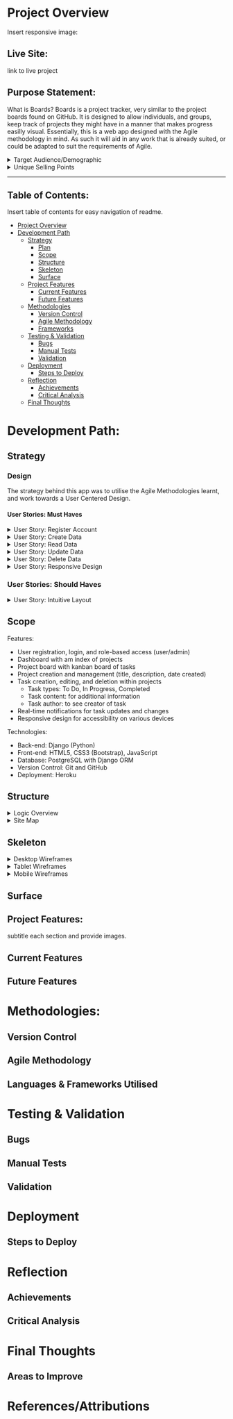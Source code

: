 # Project Overview

Insert responsive image:

## Live Site:
link to live project

## Purpose Statement:
What is Boards?
Boards is a project tracker, very similar to the project boards found on GitHub. It is designed to allow individuals, and groups, keep track of projects they might have in a manner that makes progress easilly visual. 
Essentially, this is a web app designed with the Agile methodology in mind. As such it will aid in any work that is already suited, or could be adapted to suit the requirements of Agile.

<details>
<summary>Target Audience/Demographic</summary>
Who is this app/project for?

It will cater to many different groups, individuals, and teams, across fields. Though its benefits will primarily be seen by those who have to most need to keep track of their tasks within a team or general life. Demographics likely to benefit at face value are...

- Students:
    - individually they will be able to keep track of their work
    - groups can keep track of a group project meaning that everyone is up to date no matter what
- Coders/Software Engineers:
    - similarly to GitHub, this project tracker will provide a similar functionality to the project boards found on GitHub
    - Agile development teams, that could keep track of a project with multiple editors
- Businesses:
    - businesses that have a strong culture of planning and making tasks visible
    - large teams of people that need to be aware of how a project is coming along
</details>

<details>
<summary>Unique Selling Points</summary>
1. Simplified Agile Project Tracking:
    Boards will provide a user-friendly interface that enables users to effortlessly track projects, tasks, and progress.
Unlike complex tools like GitHub Projects, Boards will focus on simplicity and ease-of-use without sacrificing essential functionality.

2. Task Management for Individuals and Teams:
    Boards will cater to individuals such as students managing multiple projects or Agile development teams with numerous tasks.
Users will be able to create, edit, assign, and prioritize tasks seamlessly, ensuring everyone remains aligned and progress is visible.

3. Progress Visualization:
    With Boards' intuitive task board layout, users will be able to instantly see the status of each task.
Tasks can be updated between columns (e.g., To Do, In Progress, Done), providing an immediate understanding of project progress.

4. Cross-Platform Accessibility:
    Boards will be designed to be responsive and accessible on various devices and screen sizes.
Whether users are working from their laptop, tablet, or mobile phone, Boards ensures they can stay on top of tasks anytime, anywhere.
</details>

<hr>

## Table of Contents:
Insert table of contents for easy navigation of readme.
- [Project Overview](#project-overview)
- [Development Path](#development-path)
    - [Strategy](#strategy)
        - [Plan](#plan)
        - [Scope](#scope)
        - [Structure](#structure)
        - [Skeleton](#skeleton)
        - [Surface](#surface)
    - [Project Features](#project-features)
        - [Current Features](#current-features)
        - [Future Features](#future-features)
    - [Methodologies](#methodologies)
        - [Version Control](#version-control)
        - [Agile Methodology](#agile-methodology)
        - [Frameworks](#languages--frameworks-utilised)
    - [Testing & Validation](#testing--validation)
        - [Bugs](#bugs)
        - [Manual Tests](#manual-tests)
        - [Validation](#validation)
    - [Deployment](#deployment)
        - [Steps to Deploy](#steps-to-deploy)
    - [Reflection](#reflection)
        - [Achievements](#achievements)
        - [Critical Analysis](#critical-analysis)
    - [Final Thoughts](#final-thoughts)

# Development Path:

## Strategy

### Design
The strategy behind this app was to utilise the Agile Methodologies learnt, and work towards a User Centered Design.

#### User Stories: Must Haves

<details>
<summary>User Story: Register Account</summary>

**User Story:** As a **User** I would like to be able to **Create an Account** so that I can **Access My Work Spaces Securely.**

Acceptance Criteria:
1. User can register account
    - [ ] allauth is installed as dependancy
    - [ ] can access registration page
    - [ ] can use form
    - [ ] can submit form
2. User is able to login
    - [ ] using submitted account creation details
    - [ ] login form works
3. User is able to see created Project Boards
    - [ ] user is displayed a list of their created projects

</details>


<details>
<summary>User Story: Create Data</summary>

**User Story:** As a **User** I would like to be able to **Create a Project and Tasks** so that I can **Keep Track of Ongoing Tasks and their Progress**.

Acceptance Criteria:
1. User is able to create new tasks by pressing add task button.
    - [ ] Add task button populates relevant kanban section
2. User is able to create project board by clicking the new project button.
    - [ ] New Project... button allows user to fill out form to create new project

</details>

<details>
<summary>User Story: Read Data</summary>

**User Story:** As a **User** I would like to be able to **See the Tasks I have Completed in a Project** so that I can **Track my Progress.**

Acceptance Criteria:
1. User is able to see a list of all their projects.
    - [ ] list of owned projects
2. User is able to select a project that they want to see.
    - [ ] projects linked to each relevant instance of project model
3. User is able to see information containerd within the relevant project.
    - [ ] templates load object of project model into view
4. Project board has a list of tasks sorted by their status.
    - [ ] user is able to read the title of the tasks
    - [ ] user is able to open task and read additional info
</details>

<details>
<summary>User Story: Update Data</summary>

**User Story:** As a **User** I would like to be able to **Update the Information on my Project Board** so that I can **Add and Remove Tasks, and Notes Based on Relevance.**

Acceptance Criteria:
1. User is able to open a project and add tasks to it.
    - [ ] tasks can be added to project
    - [ ] tasks are saved to the project
2. User is able to remove tasks from an opened project.
    - [ ] tasks can be removed from project
3. User is able to alter contents of task.
    - [ ] state of tasks is saved
4. Upon returning to the project, the users changes are present.
    - [ ] user is able to retrieve their project from the state in which they left it
</details>


<details>
<summary>User Story: Delete Data</summary>

**User Story:** As a **User** I would like to be able to **Delete my Tasks and their Data** so that I can **Keep my Tasks List Short and Current.**

Acceptance Criteria:
1. User is able to delete a task from the board.
    - [ ] user is able to click delete button on relevant task and delete it from board and model
2. User is asked to confirm their choice and give a warning.
    - [ ] user is asked to confirm their choice via modal before data is deleted
3. Users data is deleted, and user is sent back to list of tasks which will no longer contain the deleted item.
    - [ ] task is deleted from the tasks on the projects Kanban board.
</details>


<details>
<summary>User Story: Responsive Design</summary>

**User Story:** As a **User** I would like to be able to **User the App on Multiple Devices of Differeing Sizes** so that I am able to **User it on the go and at Home/Work.**

Acceptance Criteria:
1. Web app uses Bootstrap or Media Queries to adapt to multiple screen sizes.
    - [ ] bootstrap, media queries, and JavaScript with cookies
2. App is usable on small screens.
    - [ ] functional on small displays
3. App is usable on medium displays.
    - [ ] function on medium displays
4. App is usable on laptop/desktop displays.
    - [ ] functional on large displays
</details>


### User Stories: Should Haves

<details>
<summary>User Story: Intuitive Layout</summary>

As a **User** I would like to be able to **Navigate the Site easily and Intuitively** so that I can get to **Where I Need to Be within Three Clicks of Any Page.**

Acceptance Criteria:
1. Layout of the site takes into account the three clicks rule.
    - [ ] create wire frames looking at UI/UX
2. Site is intuitively navigable for the average user.
    - [ ] everything is where one would expect to find it
    - [ ] links go to correct pages, or do not load if they are a future feature
3. All relevant information is displayed upon clicking any link
    - [ ] click link takes user to established pages that load relevant info

</details>

## Scope

Features:
- User registration, login, and role-based access (user/admin)
- Dashboard with am index of projects
- Project board with kanban board of tasks
- Project creation and management (title, description, date created)
- Task creation, editing, and deletion within projects
    - Task types: To Do, In Progress, Completed
    - Task content: for additional information
    - Task author: to see creator of task
- Real-time notifications for task updates and changes
- Responsive design for accessibility on various devices

Technologies:
- Back-end: Django (Python)
- Front-end: HTML5, CSS3 (Bootstrap), JavaScript
- Database: PostgreSQL with Django ORM
- Version Control: Git and GitHub
- Deployment: Heroku

## Structure
<details>
<summary>Logic Overview</summary>

- Greeting page for user to register or login.
- A dashboard that allows the user to easily navigate all features of the site.
- Navbar always stuck to left side of screen to keep uniformity, and provide more height.
- Project index with project cards displaying the title, description, and date. All with an "open project" button.
- Project view of kanban board for task organisation. Clear columns for Todo, In Progress, and Done.
- Tasks can be updated and deleted by pressing visible buttons on task.
- Users can see the tasks associated to the selected project and plan accordingly.

</details>

<details>
<summary>Site Map</summary>

New Users
1. Greeting page
2. Registration / SignUp page
3. Navbar not present until user is authorised
4. Projects Dashboard
5. Projects Kanban view

Registered Users
1. Project Index Dashboard
2. Projects Kanban View
3. Navbar present at all times
4. Form Modals
5. Toast Notifications
</details>

## Skeleton

<details>
<summary>Desktop Wireframes</summary>

Initial idea for the greeting page is to use bootstrap cards and jumbotrons to achive a nice aesthetic that guides the user to the sign up button.
![Greeting Page Desktop](assets/README/wireframes/desktop/greeting_page_desktop_wireframe.png)

The Projects Index page is set up in columns, though the actual ammount of columns is something that will be made responsive to device width.
Each Project will be openable. In case of too many projects on the page at once, an overflow on the y axis will be set to scroll.
![Project List Desktop](assets/README/wireframes/desktop/project_list_desktop_wireframe.png)

The Task view will be setup similarly to the kanban board on GitHub. This means that users are able to have tasks in their desired column, and provides a quick overview of the progress made towards the overall project.
![Task Board Desktop](assets/README/wireframes/desktop/detail_task_view_desktop_wireframe.jpg)

</details>

<details>
<summary>Tablet Wireframes</summary>

![Greeting Page Tablet](assets/README/wireframes/tablet/greetings_page_tablet_wireframe.png)

![Project List Tablet](assets/README/wireframes/tablet/project_list_tablet_wireframe.png)

![Task Board Tablet](assets/README/wireframes/tablet/task_list_tablet_wireframe.png)

</details>

<details>
<summary>Mobile Wireframes</summary>

![Greeting Page Mobile](assets/README/wireframes/mobile/greeting_page_mobile_wireframe.png)

![Project List Mobile](assets/README/wireframes/mobile/project_list_mobile_wireframe.png)

![Task Board Mobile](assets/README/wireframes/mobile/task_view_mobile_wireframe.png)

</details>


## Surface

## Project Features:
subtitle each section and provide images.
## Current Features

## Future Features


# Methodologies:

## Version Control

## Agile Methodology

## Languages & Frameworks Utilised

# Testing & Validation

## Bugs

## Manual Tests

## Validation

# Deployment

## Steps to Deploy

# Reflection

## Achievements

## Critical Analysis

# Final Thoughts


## Areas to Improve



# References/Attributions


